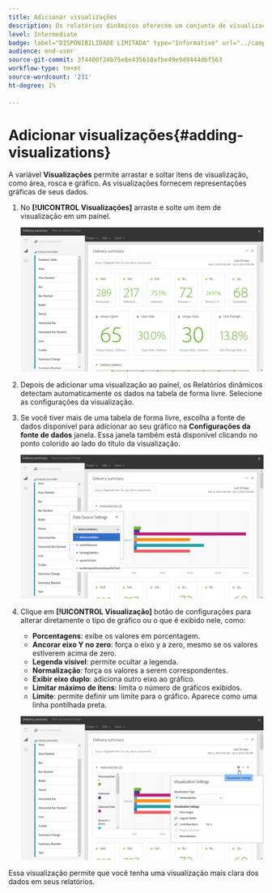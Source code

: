 ```yaml
---
title: Adicionar visualizações
description: Os relatórios dinâmicos oferecem um conjunto de visualizações para adicionar uma representação gráfica ao seu relatório.
level: Intermediate
badge: label="DISPONIBILIDADE LIMITADA" type="Informative" url="../campaign-standard-migration-home.md" tooltip="Restrito a usuários migrados do Campaign Standard"
audience: end-user
source-git-commit: 3f4400f24b75e8e435610afbe49e9d9444dbf563
workflow-type: tm+mt
source-wordcount: '231'
ht-degree: 1%

---
```


# Adicionar visualizações{#adding-visualizations}

A variável **Visualizações** permite arrastar e soltar itens de visualização, como área, rosca e gráfico. As visualizações fornecem representações gráficas de seus dados.

1. No **[!UICONTROL Visualizações]** arraste e solte um item de visualização em um painel.

   ![](assets/dynamic_report_visualization_1.png)

1. Depois de adicionar uma visualização ao painel, os Relatórios dinâmicos detectam automaticamente os dados na tabela de forma livre. Selecione as configurações da visualização.
1. Se você tiver mais de uma tabela de forma livre, escolha a fonte de dados disponível para adicionar ao seu gráfico na **Configurações da fonte de dados** janela. Essa janela também está disponível clicando no ponto colorido ao lado do título da visualização.

   ![](assets/dynamic_report_visualization_2.png)

1. Clique em **[!UICONTROL Visualização]** botão de configurações para alterar diretamente o tipo de gráfico ou o que é exibido nele, como:

   * **Porcentagens**: exibe os valores em porcentagem.
   * **Ancorar eixo Y no zero**: força o eixo y a zero, mesmo se os valores estiverem acima de zero.
   * **Legenda visível**: permite ocultar a legenda.
   * **Normalização**: força os valores a serem correspondentes.
   * **Exibir eixo duplo**: adiciona outro eixo ao gráfico.
   * **Limitar máximo de itens**: limita o número de gráficos exibidos.
   * **Limite**: permite definir um limite para o gráfico. Aparece como uma linha pontilhada preta.

   ![](assets/dynamic_report_visualization_3.png)

Essa visualização permite que você tenha uma visualização mais clara dos dados em seus relatórios.
